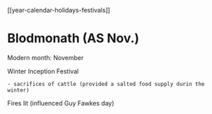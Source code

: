 [[year-calendar-holidays-festivals]]
# Blodmonath (AS Nov.)
Modern month: November

Winter Inception Festival

	- sacrifices of cattle (provided a salted food supply durin the winter)
Fires lit (influenced Guy Fawkes day)
